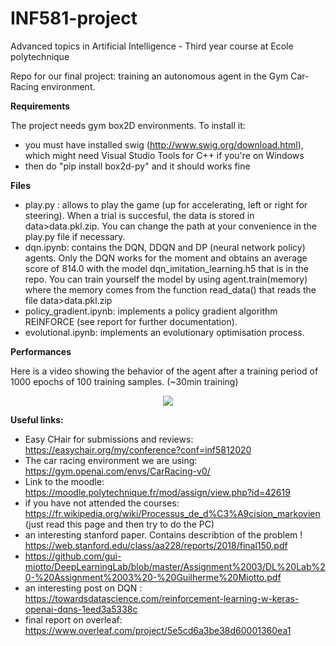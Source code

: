 # INF581-project
Advanced topics in Artificial Intelligence - Third year course at Ecole polytechnique

Repo for our final project: training an autonomous agent in the Gym Car-Racing environment. 

**Requirements**

The project needs gym box2D environments. To install it:
- you must have installed swig (http://www.swig.org/download.html), which might need Visual Studio Tools for C++ if you're on Windows
- then do "pip install box2d-py" and it should works fine

**Files**

- play.py : allows to play the game (up for accelerating, left or right for steering). When a trial is succesful, the data is stored in data>data.pkl.zip. You can change the path at your convenience in the play.py file if necessary.
- dqn.ipynb: contains the DQN, DDQN and DP (neural network policy) agents. Only the DQN works for the moment and obtains an average score of 814.0 with the model dqn_imitation_learning.h5 that is in the repo.
You can train yourself the model by using agent.train(memory) where the memory comes from the function read_data() that reads the file data>data.pkl.zip
- policy_gradient.ipynb: implements a policy gradient algorithm REINFORCE (see report for further documentation).
- evolutional.ipynb: implements an evolutionary optimisation process.

**Performances**

Here is a video showing the behavior of the agent after a training period of 1000 epochs of 100 training samples. (~30min training)
<div align=center><img src="resources/car_racing_demo.gif"/></div>

**Useful links:**
- Easy CHair for submissions and reviews: https://easychair.org/my/conference?conf=inf5812020
- The car racing environment we are using: https://gym.openai.com/envs/CarRacing-v0/
- Link to the moodle: https://moodle.polytechnique.fr/mod/assign/view.php?id=42619
- if you have not attended the courses: https://fr.wikipedia.org/wiki/Processus_de_d%C3%A9cision_markovien (just read this page and then try to do the PC)
- an interesting stanford paper. Contains describtion of the problem ! https://web.stanford.edu/class/aa228/reports/2018/final150.pdf
- https://github.com/gui-miotto/DeepLearningLab/blob/master/Assignment%2003/DL%20Lab%20-%20Assignment%2003%20-%20Guilherme%20Miotto.pdf
- an interesting post on DQN : https://towardsdatascience.com/reinforcement-learning-w-keras-openai-dqns-1eed3a5338c
- final report on overleaf: https://www.overleaf.com/project/5e5cd6a3be38d60001360ea1
